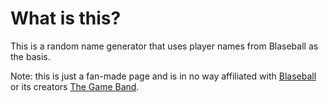 # What is this?

This is a random name generator that uses player names from Blaseball as the basis.

Note: this is just a fan-made page and is in no way affiliated with [Blaseball](https://www.blaseball.com) or its creators  [The Game Band](https://twitter.com/thegameband).
